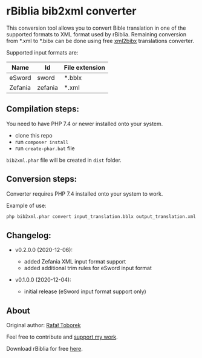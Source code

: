 rBiblia bib2xml converter
=========================

This conversion tool allows you to convert Bible translation in one of the supported formats to XML format used by rBiblia. Remaining conversion from *.xml to *.bibx can be done using free [xml2bibx](https://github.com/rBiblia/xml2bibx) translations converter.

Supported input formats are:

Name    | Id      | File extension
--------|---------|---------------
eSword  | sword   | *.bblx
Zefania | zefania | *.xml

Compilation steps:
-------------------

You need to have PHP 7.4 or newer installed onto your system.

- clone this repo
- run `composer install`
- run `create-phar.bat` file

`bib2xml.phar` file will be created in `dist` folder.

Conversion steps:
-----------------

Converter requires PHP 7.4 installed onto your system to work.

Example of use:

```cmd
php bib2xml.phar convert input_translation.bblx output_translation.xml sword
```

Changelog:
----------

* v0.2.0.0 (2020-12-06):
    - added Zefania XML input format support
    - added additional trim rules for eSword input format 

* v0.1.0.0 (2020-12-04):
    - initial release (eSword input format support only)

About
-----

Original author: [Rafał Toborek](https://kontakt.toborek.info)

Feel free to contribute and [support my work](https://rbiblia.toborek.info/donation/).

Download rBiblia for free [here](https://rbiblia.toborek.info/en-US/).
